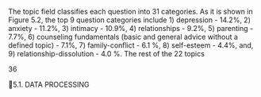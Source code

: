 The topic field classifies each question into 31 categories. As it is shown in Figure
5.2, the top 9 question categories include 1) depression - 14.2%, 2) anxiety - 11.2%, 3)
intimacy - 10.9%, 4) relationships - 9.2%, 5) parenting - 7.7%, 6) counseling fundamentals
(basic and general advice without a defined topic) - 7.1%, 7) family-conflict - 6.1 %, 8)
self-esteem - 4.4%, and, 9) relationship-dissolution - 4.0 %. The rest of the 22 topics

36

5.1. DATA PROCESSING